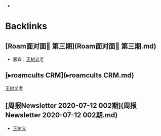 - 

# Backlinks
## [Roam面对面🍜 第三期](Roam面对面🍜 第三期.md)
- 嘉宾：[王树义](王树义.md)老

## [▸roamcults CRM](▸roamcults CRM.md)
[王树义](王树义.md)老

## [周报Newsletter 2020-07-12 002期](周报Newsletter 2020-07-12 002期.md)
- [王树义](王树义.md)

